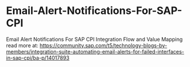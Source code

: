 # Email-Alert-Notifications-For-SAP-CPI
Email Alert Notifications For SAP CPI Integration Flow and Value Mapping
read more at: https://community.sap.com/t5/technology-blogs-by-members/integration-suite-automating-email-alerts-for-failed-interfaces-in-sap-cpi/ba-p/14017893
